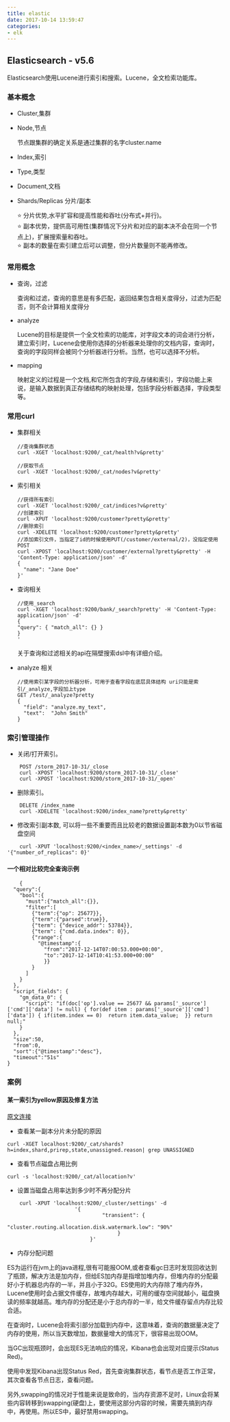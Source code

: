 ```yaml
---
title: elastic
date: 2017-10-14 13:59:47
categories:
- elk
---
```


## Elasticsearch - v5.6

Elasticsearch使用Lucene进行索引和搜索。Lucene，全文检索功能库。

### 基本概念

- Cluster,集群

- Node,节点

  节点跟集群的确定关系是通过集群的名字cluster.name

- Index,索引

- Type,类型

- Document,文档

- Shards/Replicas 分片/副本

  ⭐️ 分片优势,水平扩容和提高性能和吞吐(分布式+并行)。    
  ⭐️ 副本优势，提供高可用性(集群情况下分片和对应的副本决不会在同一个节点上)，扩展搜索量和吞吐。    
  ⭐️ 副本的数量在索引建立后可以调整，但分片数量则不能再修改。

### 常用概念

- 查询，过滤

  查询和过滤，查询的意思是有多匹配，返回结果包含相关度得分，过滤为匹配否，则不会计算相关度得分

- analyze

  Lucene的目标是提供一个全文检索的功能库，对字段文本的词会进行分析，建立索引时，Lucene会使用你选择的分析器来处理你的文档内容，查询时，查询的字段同样会被同个分析器进行分析。当然，也可以选择不分析。

- mapping

  映射定义的过程是一个文档,和它所包含的字段,存储和索引，字段功能上来说，是输入数据到真正存储结构的映射处理，包括字段分析器选择，字段类型等。

### 常用curl

- 集群相关

  ```
  //查询集群状态
  curl -XGET 'localhost:9200/_cat/health?v&pretty'

  //获取节点
  curl -XGET 'localhost:9200/_cat/nodes?v&pretty'
  ```

- 索引相关

  ```
  //获得所有索引
  curl -XGET 'localhost:9200/_cat/indices?v&pretty'
  //创建索引
  curl -XPUT 'localhost:9200/customer?pretty&pretty'
  //删除索引
  curl -XDELETE 'localhost:9200/customer?pretty&pretty'
  //添加索引文件，当指定了id的时候使用PUT(/customer/external/2)，没指定使用POST
  curl -XPOST 'localhost:9200/customer/external?pretty&pretty' -H 'Content-Type: application/json' -d'
  {
    "name": "Jane Doe"
  }'

  ```



- 查询相关

  ```
  //使用_search
  curl -XGET 'localhost:9200/bank/_search?pretty' -H 'Content-Type: application/json' -d'
  {
  "query": { "match_all": {} }
  }
  '
  ```

  关于查询和过滤相关的api在隔壁搜索dsl中有详细介绍。

- analyze 相关

  ```
  //使用索引某字段的分析器分析，可用于查看字段在底层具体结构 uri只能是索引/_analyze,字段加上type
  GET /test/_analyze?pretty
  {
    "field": "analyze.my_text",
    "text":  "John Smith"
  }
  ```

### 索引管理操作

- 关闭/打开索引。

```
 	POST /storm_2017-10-31/_close
 	curl -XPOST 'localhost:9200/storm_2017-10-31/_close'
 	curl -XPOST 'localhost:9200/storm_2017-10-31/_open'
```

- 删除索引。

```
 	DELETE /index_name
 	curl -XDELETE 'localhost:9200/index_name?pretty&pretty'

```

- 修改索引副本数, 可以将一些不重要而且比较老的数据设置副本数为0以节省磁盘空间

```
 	curl -XPUT 'localhost:9200/<index_name>/_settings' -d '{"number_of_replicas": 0}'

```



#### 一个相对比较完全查询示例

```
	{
  "query":{
    "bool":{
      "must":{"match_all":{}},
      "filter":[
        {"term":{"op": 25677}},
        {"term":{"parsed":true}},
        {"term": {"device_addr": 53784}},
        {"term": {"cmd.data.index": 0}},
        {"range":{
          "@timestamp":{
            "from":"2017-12-14T07:00:53.000+00:00",
            "to":"2017-12-14T10:41:53.000+00:00"
            }}
        }
      ]
    }
  },
  "script_fields": {
    "gm_data_0": {
      "script": "if(doc['op'].value == 25677 && params['_source']['cmd']['data'] != null) { for(def item : params['_source']['cmd']['data']) { if(item.index == 0)  return item.data_value;  }} return null;"
    }
  },
  "size":50,
  "from":0,
  "sort":{"@timestamp":"desc"},
  "timeout":"51s"
}
```

### 案例

#### 某一索引为yellow原因及修复方法

[原文连接](https://www.datadoghq.com/blog/elasticsearch-unassigned-shards/)

- 查看某一副本分片未分配的原因

```
curl -XGET localhost:9200/_cat/shards?h=index,shard,prirep,state,unassigned.reason| grep UNASSIGNED
```

- 查看节点磁盘占用比例

```
curl -s 'localhost:9200/_cat/allocation?v'
```

- 设置当磁盘占用率达到多少时不再分配分片

```
    curl -XPUT 'localhost:9200/_cluster/settings' -d
                      '{
                               "transient": {
                                 "cluster.routing.allocation.disk.watermark.low": "90%"
                                    }
                           }'
```

- 内存分配问题

ES为运行在jvm上的java进程,很有可能报OOM,或者查看gc日志时发现回收达到了瓶颈，解决方法是加内存，但给ES加内存是指增加堆内存，但堆内存的分配最好小于机器总内存的一半，并且小于32G。ES使用的大内存除了堆内存外，Lucene使用时会占据文件缓存，故堆内存越大，可用的缓存空间就越小，磁盘换读的频率就越高。堆内存的分配还是小于总内存的一半，给文件缓存留点内存比较合适。

在查询时，Lucene会将索引部分加载到内存中，这意味着，查询的数据量决定了内存的使用，所以当天数增加，数据量增大的情况下，很容易出现OOM。

当GC出现瓶颈时，会出现ES无法响应的情况，Kibana也会出现对应提示(Status Red)。

使用中发现Kibana出现Status Red，首先查询集群状态，看节点是否工作正常，其次查看各节点日志，查看问题。

另外,swapping的情况对于性能来说是致命的，当内存资源不足时，Linux会将某些内容转移到swapping(硬盘)上，要使用这部分内容的时候，需要先搞到内存中，再使用。所以ES中，最好禁用swapping。
